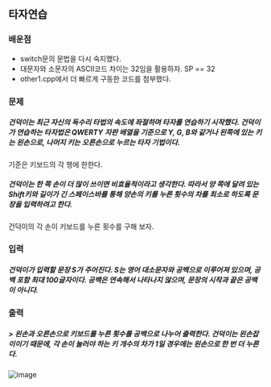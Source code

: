 타자연습
---------

### 배운점


>
- switch문의 문법을 다시 숙지했다.
- 대문자와 소문자의 ASCII코드 차이는 32임을 활용하자. SP == 32
- other1.cpp에서 더 빠르게 구동한 코드를 첨부했다.

### 문제


##### 건덕이는 최근 자신의 독수리 타법의 속도에 좌절하며 타자를 연습하기 시작했다. 건덕이가 연습하는 타자법은 QWERTY 자판 배열을 기준으로 Y, G, B와 같거나 왼쪽에 있는 키는 왼손으로, 나머지 키는 오른손으로 누르는 타자 기법이다. 
기준은 키보드의 각 행에 한한다.

##### 건덕이는 한 쪽 손이 더 많이 쓰이면 비효율적이라고 생각한다. 따라서 양 쪽에 달려 있는 Shift키와 길이가 긴 스페이스바를 통해 양손의 키를 누른 횟수의 차를 최소로 하도록 문장을 입력하려고 한다. 
건덕이의 각 손이 키보드를 누른 횟수를 구해 보자.

### 입력


##### 건덕이가 입력할 문장 S가 주어진다. S는 영어 대소문자와 공백으로 이루어져 있으며, 공백 포함 최대 100글자이다. 공백은 연속해서 나타나지 않으며, 문장의 시작과 끝은 공백이 아니다.

### 출력

##### > 왼손과 오른손으로 키보드를 누른 횟수를 공백으로 나누어 출력한다. 건덕이는 왼손잡이이기 때문에, 각 손이 눌러야 하는 키 개수의 차가 1일 경우에는 왼손으로 한 번 더 누른다.

![image](https://user-images.githubusercontent.com/50766175/66043780-11819380-e55b-11e9-9b2b-26cd83dcd132.png)

